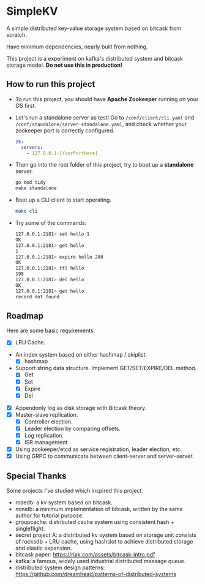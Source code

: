 # SimpleKV

A simple distributed key-value storage system based on bitcask from scratch.

Have minimum dependencies, nearly built from nothing.

This project is a experiment on kafka's distributed system and bitcask storage model. **Do not use this in production!**

## How to run this project

- To run this project, you should have **Apache Zookeeper** running on your OS first.
- Let's run a standalone server as test!  Go to `/conf/client/cli.yaml` and `/conf/standalone/server-standalone.yaml`, and check whether your zookeeper port is correctly configured.

  ```yaml
  zk:
    servers:
      - 127.0.0.1:[YourPortHere]
  ```

- Then go into the root folder of this project, try to boot up a **standalone** server.

  ```bash
  go mod tidy
  make standalone
  ```

- Boot up a CLI client to start operating.
  ```bash
  make cli
  ```

- Try some of the commands:
  ```bash
  127.0.0.1:2181> set hello 1
  OK
  127.0.0.1:2181> get hello
  1
  127.0.0.1:2181> expire hello 200
  OK
  127.0.0.1:2181> ttl hello
  198
  127.0.0.1:2181> del hello
  OK
  127.0.0.1:2181> get hello
  record not found
  ```

## Roadmap

Here are some basic requirements:

- [x] LRU Cache.
- An index system based on either hashmap / skiplist.
  - [x] hashmap
- Support string data structure. Implement GET/SET/EXPIRE/DEL method.
  - [x] Get
  - [x] Set
  - [x] Expire
  - [x] Del
- [x] Appendonly log as disk storage with Bitcask theory.
- [x] Master-slave replication.
  - [x] Controller election.
  - [x] Leader election by comparing offsets.
  - [x] Log replication.
  - [x] ISR management.
- [x] Using zookeeper/etcd as service registration, leader election, etc.
- [x] Using GRPC to communicate between client-server and server-server.

## Special Thanks

Some projects I've studied which inspired this project.

- rosedb: a kv system based on bitcask.
- minidb: a minimum implementation of bitcask, written by the same author for tutorial purpose.
- groupcache: distributed cache system using consistent hash + singleflight.
- secret project A: a distributed kv system based on storage unit consists of rocksdb + LRU cache, using hashslot to achieve distributed storage and elastic expansion.
- bitcask paper: https://riak.com/assets/bitcask-intro.pdf
- kafka: a famous, widely used industrial distributed message queue.
- distributed system design patterns: https://github.com/dreamhead/patterns-of-distributed-systems